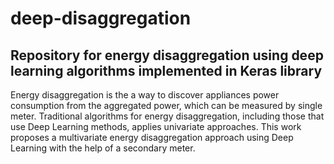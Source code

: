 # deep-disaggregation
## Repository for energy disaggregation using deep learning algorithms implemented in Keras library

Energy disaggregation is the a way to discover appliances power consumption from the aggregated power, which can be measured by single meter. 
Traditional algorithms for energy disaggregation, including those that use Deep Learning methods, applies univariate approaches. 
This work proposes a multivariate energy disaggregation approach using Deep Learning with the help of a secondary meter. 

